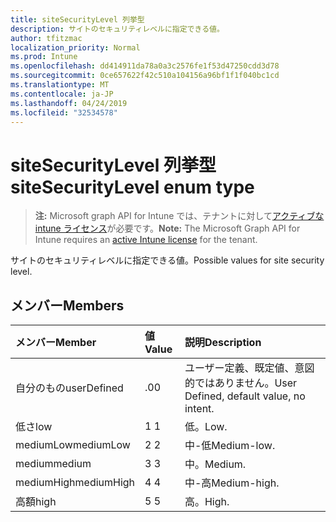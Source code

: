 ```yaml
---
title: siteSecurityLevel 列挙型
description: サイトのセキュリティレベルに指定できる値。
author: tfitzmac
localization_priority: Normal
ms.prod: Intune
ms.openlocfilehash: dd414911da78a0a3c2576fe1f53d47250cdd3d78
ms.sourcegitcommit: 0ce657622f42c510a104156a96bf1f1f040bc1cd
ms.translationtype: MT
ms.contentlocale: ja-JP
ms.lasthandoff: 04/24/2019
ms.locfileid: "32534578"
---
```

# <a name="sitesecuritylevel-enum-type"></a><span data-ttu-id="25d6e-103">siteSecurityLevel 列挙型</span><span class="sxs-lookup"><span data-stu-id="25d6e-103">siteSecurityLevel enum type</span></span>

> <span data-ttu-id="25d6e-104">**注:** Microsoft graph API for Intune では、テナントに対して[アクティブな intune ライセンス](https://go.microsoft.com/fwlink/?linkid=839381)が必要です。</span><span class="sxs-lookup"><span data-stu-id="25d6e-104">**Note:** The Microsoft Graph API for Intune requires an [active Intune license](https://go.microsoft.com/fwlink/?linkid=839381) for the tenant.</span></span>

<span data-ttu-id="25d6e-105">サイトのセキュリティレベルに指定できる値。</span><span class="sxs-lookup"><span data-stu-id="25d6e-105">Possible values for site security level.</span></span>

## <a name="members"></a><span data-ttu-id="25d6e-106">メンバー</span><span class="sxs-lookup"><span data-stu-id="25d6e-106">Members</span></span>
|<span data-ttu-id="25d6e-107">メンバー</span><span class="sxs-lookup"><span data-stu-id="25d6e-107">Member</span></span>|<span data-ttu-id="25d6e-108">値</span><span class="sxs-lookup"><span data-stu-id="25d6e-108">Value</span></span>|<span data-ttu-id="25d6e-109">説明</span><span class="sxs-lookup"><span data-stu-id="25d6e-109">Description</span></span>|
|:---|:---|:---|
|<span data-ttu-id="25d6e-110">自分のもの</span><span class="sxs-lookup"><span data-stu-id="25d6e-110">userDefined</span></span>|<span data-ttu-id="25d6e-111">.0</span><span class="sxs-lookup"><span data-stu-id="25d6e-111">0</span></span>|<span data-ttu-id="25d6e-112">ユーザー定義、既定値、意図的ではありません。</span><span class="sxs-lookup"><span data-stu-id="25d6e-112">User Defined, default value, no intent.</span></span>|
|<span data-ttu-id="25d6e-113">低さ</span><span class="sxs-lookup"><span data-stu-id="25d6e-113">low</span></span>|<span data-ttu-id="25d6e-114">1 </span><span class="sxs-lookup"><span data-stu-id="25d6e-114">1</span></span>|<span data-ttu-id="25d6e-115">低。</span><span class="sxs-lookup"><span data-stu-id="25d6e-115">Low.</span></span>|
|<span data-ttu-id="25d6e-116">mediumLow</span><span class="sxs-lookup"><span data-stu-id="25d6e-116">mediumLow</span></span>|<span data-ttu-id="25d6e-117">2 </span><span class="sxs-lookup"><span data-stu-id="25d6e-117">2</span></span>|<span data-ttu-id="25d6e-118">中-低</span><span class="sxs-lookup"><span data-stu-id="25d6e-118">Medium-low.</span></span>|
|<span data-ttu-id="25d6e-119">medium</span><span class="sxs-lookup"><span data-stu-id="25d6e-119">medium</span></span>|<span data-ttu-id="25d6e-120">3 </span><span class="sxs-lookup"><span data-stu-id="25d6e-120">3</span></span>|<span data-ttu-id="25d6e-121">中。</span><span class="sxs-lookup"><span data-stu-id="25d6e-121">Medium.</span></span>|
|<span data-ttu-id="25d6e-122">mediumHigh</span><span class="sxs-lookup"><span data-stu-id="25d6e-122">mediumHigh</span></span>|<span data-ttu-id="25d6e-123">4 </span><span class="sxs-lookup"><span data-stu-id="25d6e-123">4</span></span>|<span data-ttu-id="25d6e-124">中-高</span><span class="sxs-lookup"><span data-stu-id="25d6e-124">Medium-high.</span></span>|
|<span data-ttu-id="25d6e-125">高額</span><span class="sxs-lookup"><span data-stu-id="25d6e-125">high</span></span>|<span data-ttu-id="25d6e-126">5 </span><span class="sxs-lookup"><span data-stu-id="25d6e-126">5</span></span>|<span data-ttu-id="25d6e-127">高。</span><span class="sxs-lookup"><span data-stu-id="25d6e-127">High.</span></span>|



